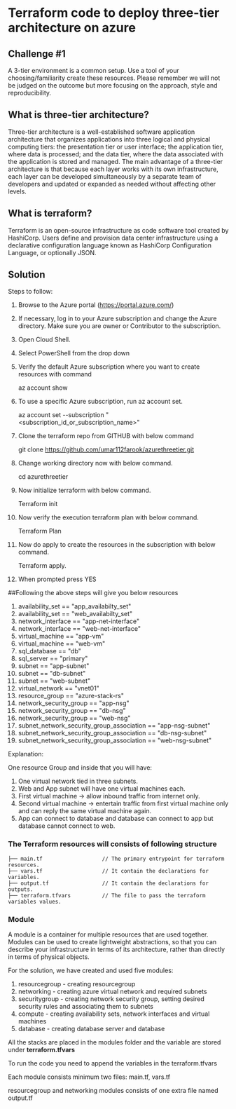 # Terraform code to deploy three-tier architecture on azure


## Challenge #1

A 3-tier environment is a common setup. Use a tool of your choosing/familiarity create these resources. Please remember we will not be judged on the outcome but more focusing on the approach, style and reproducibility.


## What is three-tier architecture?
Three-tier architecture is a well-established software application architecture that organizes applications into three logical and physical computing tiers: the presentation tier or user interface; the application tier, where data is processed; and the data tier, where the data associated with the application is stored and managed.
The main advantage of a three-tier architecture is that because each layer works with its own infrastructure, each layer can be developed simultaneously by a separate team of developers and updated or expanded as needed without affecting other levels.

## What is terraform?
Terraform is an open-source infrastructure as code software tool created by HashiCorp. Users define and provision data center infrastructure using a declarative configuration language known as HashiCorp Configuration Language, or optionally JSON.


## Solution

Steps to follow:

1. Browse to the Azure portal (https://portal.azure.com/)
2. If necessary, log in to your Azure subscription and change the Azure directory. Make sure you are owner or Contributor to the subscription.
3. Open Cloud Shell.
4. Select PowerShell from the drop down
5. Verify the default Azure subscription where you want to create resources with command 

	az account show
	
6. To use a specific Azure subscription, run az account set. 

	az account set --subscription "<subscription_id_or_subscription_name>"
	
7. Clone the terraform repo from GITHUB with below command 

	git clone https://github.com/umar112farook/azurethreetier.git

8. Change working directory now with below command.

	cd azurethreetier
	
9. Now initialize terraform with below command.

	Terraform init
	
10. Now verify the execution terraform plan with below command.

	Terraform Plan
	
11. Now do apply to create the resources in the subscription with below command.

	Terraform apply.
	
12. When prompted press YES



##Following the above steps will give you below resources

1. availability_set == "app_availabilty_set"
2. availability_set == "web_availabilty_set"
3. network_interface == "app-net-interface"
4. network_interface == "web-net-interface"
5. virtual_machine == "app-vm"
6. virtual_machine == "web-vm"
7. sql_database == "db"
8. sql_server == "primary"
9. subnet == "app-subnet"
10. subnet == "db-subnet"
11. subnet == "web-subnet"
12. virtual_network == "vnet01"
13. resource_group == "azure-stack-rs"
14. network_security_group == "app-nsg"
15. network_security_group == "db-nsg"
16. network_security_group == "web-nsg"
17. subnet_network_security_group_association == "app-nsg-subnet"
18. subnet_network_security_group_association == "db-nsg-subnet"
19. subnet_network_security_group_association == "web-nsg-subnet"



Explanation:

One resource Group and inside that you will have:

1. One virtual network tied in three subnets.
2. Web and App subnet will have one virtual machines each.
3. First virtual machine -> allow inbound traffic from internet only.
4. Second virtual machine -> entertain traffic from first virtual machine only and can reply the same virtual machine again.
5. App can connect to database and database can connect to app but database cannot connect to web.


### The Terraform resources will consists of following structure

```
├── main.tf                   // The primary entrypoint for terraform resources.
├── vars.tf                   // It contain the declarations for variables.
├── output.tf                 // It contain the declarations for outputs.
├── terraform.tfvars          // The file to pass the terraform variables values.
```

### Module

A module is a container for multiple resources that are used together. Modules can be used to create lightweight abstractions, so that you can describe your infrastructure in terms of its architecture, rather than directly in terms of physical objects.

For the solution, we have created and used five modules:
1. resourcegroup - creating resourcegroup
2. networking - creating azure virtual network and required subnets
3. securitygroup - creating network security group, setting desired security rules and associating them to subnets
4. compute - creating availability sets, network interfaces and virtual machines
5. database - creating database server and database

All the stacks are placed in the modules folder and the variable are stored under **terraform.tfvars**

To run the code you need to append the variables in the terraform.tfvars

Each module consists minimum two files: main.tf, vars.tf

resourcegroup and networking modules consists of one extra file named output.tf
